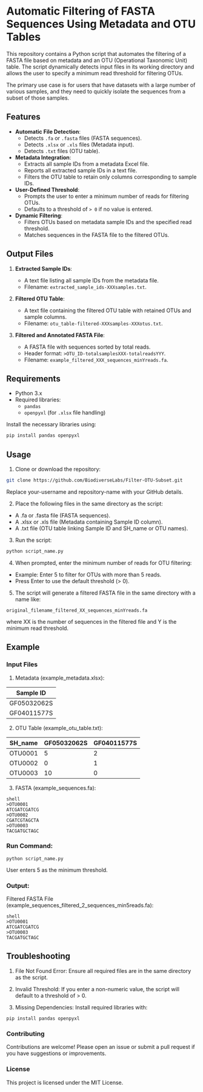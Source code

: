 # Automatic Filtering of FASTA Sequences Using Metadata and OTU Tables

This repository contains a Python script that automates the filtering of a FASTA file based on metadata and an OTU (Operational Taxonomic Unit) table. The script dynamically detects input files in its working directory and allows the user to specify a minimum read threshold for filtering OTUs.

The primary use case is for users that have datasets with a large number of various samples, and they need to quickly isolate the sequences from a subset of those samples. 

## Features

- **Automatic File Detection**:
  - Detects `.fa` or `.fasta` files (FASTA sequences).
  - Detects `.xlsx` or `.xls` files (Metadata input).
  - Detects `.txt` files (OTU table).
- **Metadata Integration**:
  - Extracts all sample IDs from a metadata Excel file.
  - Reports all extracted sample IDs in a text file.
  - Filters the OTU table to retain only columns corresponding to sample IDs.
- **User-Defined Threshold**:
  - Prompts the user to enter a minimum number of reads for filtering OTUs.
  - Defaults to a threshold of `> 0` if no value is entered.
- **Dynamic Filtering**:
  - Filters OTUs based on metadata sample IDs and the specified read threshold.
  - Matches sequences in the FASTA file to the filtered OTUs.

## Output Files

1. **Extracted Sample IDs**:
   - A text file listing all sample IDs from the metadata file.
   - Filename: `extracted_sample_ids-XXXsamples.txt`.

2. **Filtered OTU Table**:
   - A text file containing the filtered OTU table with retained OTUs and sample columns.
   - Filename: `otu_table-filtered-XXXsamples-XXXotus.txt`.

3. **Filtered and Annotated FASTA File**:
   - A FASTA file with sequences sorted by total reads.
   - Header format: `>OTU_ID-totalsamplesXXX-totalreadsYYY`.
   - Filename: `example_filtered_XXX_sequences_minYreads.fa`.

## Requirements

- Python 3.x
- Required libraries:
  - `pandas`
  - `openpyxl` (for `.xlsx` file handling)

Install the necessary libraries using:
```bash
pip install pandas openpyxl
```
## Usage
1. Clone or download the repository:

```bash
git clone https://github.com/BiodiverseLabs/Filter-OTU-Subset.git
```
Replace your-username and repository-name with your GitHub details.

2. Place the following files in the same directory as the script:

- A .fa or .fasta file (FASTA sequences).
- A .xlsx or .xls file (Metadata containing Sample ID column).
- A .txt file (OTU table linking Sample ID and SH_name or OTU names).

3. Run the script:

```bash
python script_name.py
```
4. When prompted, enter the minimum number of reads for OTU filtering:

- Example: Enter 5 to filter for OTUs with more than 5 reads.
- Press Enter to use the default threshold (> 0).

5. The script will generate a filtered FASTA file in the same directory with a name like:
```
original_filename_filtered_XX_sequences_minYreads.fa
```
where XX is the number of sequences in the filtered file and Y is the minimum read threshold.

## Example<br>

### Input Files
1. Metadata (example_metadata.xlsx):

|Sample ID|
| --- |
|GF05032062S|
|GF04011577S|

2. OTU Table (example_otu_table.txt):

|SH_name  |  GF05032062S | GF04011577S |
|---|---|---|
|OTU0001  |  5        |      2|
|OTU0002  |  0       |       1|
|OTU0003  |  10      |       0|

3. FASTA (example_sequences.fa):
```
shell
>OTU0001
ATCGATCGATCG
>OTU0002
CGATCGTAGCTA
>OTU0003
TACGATGCTAGC
```
### Run Command:
```
python script_name.py
```
User enters 5 as the minimum threshold.

### Output:
Filtered FASTA File (example_sequences_filtered_2_sequences_min5reads.fa):
```
shell
>OTU0001
ATCGATCGATCG
>OTU0003
TACGATGCTAGC
```
## Troubleshooting
1. File Not Found Error: Ensure all required files are in the same directory as the script.

2. Invalid Threshold: If you enter a non-numeric value, the script will default to a threshold of > 0.

3. Missing Dependencies: Install required libraries with:
```
pip install pandas openpyxl
```
### Contributing
Contributions are welcome! Please open an issue or submit a pull request if you have suggestions or improvements.

### License
This project is licensed under the MIT License.
